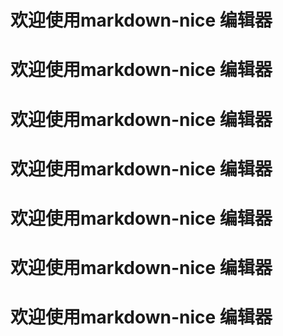 # 欢迎使用markdown-nice 编辑器
# 欢迎使用markdown-nice 编辑器
# 欢迎使用markdown-nice 编辑器
# 欢迎使用markdown-nice 编辑器
# 欢迎使用markdown-nice 编辑器
# 欢迎使用markdown-nice 编辑器
# 欢迎使用markdown-nice 编辑器